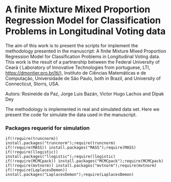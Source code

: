 # A finite Mixture Mixed Proportion Regression Model for Classification Problems in Longitudinal Voting data

The aim of this work is to present the scripts for implement the methodology presented in the manuscript: A finite Mixture Mixed Proportion Regression Model for Classification Problems in Longitudinal Voting data.
This work is the result of a partnership between the Federal University of Ceará ( Laboratory of Innovative Technologies from portuguese, LTI, <https://dmontier.pro.br/lti/>), Instituto de Ciências Matemáticas e de Computação, Universidade de São Paulo, both in Brazil, and University of Connecticut, Storrs, USA.


Autors: Rosineide da Paz, Jorge Luis Bazán, Victor Hugo Lachos and Dipak Dey


The methodology is implemented in real and simulated data set. Here we present the code for simulate the data used in the manuscript.


### Packages requerid for simulation


```{r include=FALSE}
if(!require(truncnorm)) install.packages("truncnorm");require(truncnorm) 
if(!require(MASS)) install.packages("MASS");require(MASS) 
if(!require(llogistic)) install.packages("llogistic");require(llogistic) 
if(!require(MCMCpack)) install.packages("MCMCpack");require(MCMCpack) 
if(!require(mvtnorm)) install.packages("mvtnorm");require(mvtnorm)
if(!require(LaplacesDemon)) install.packages("LaplacesDemon");require(LaplacesDemon)

```


